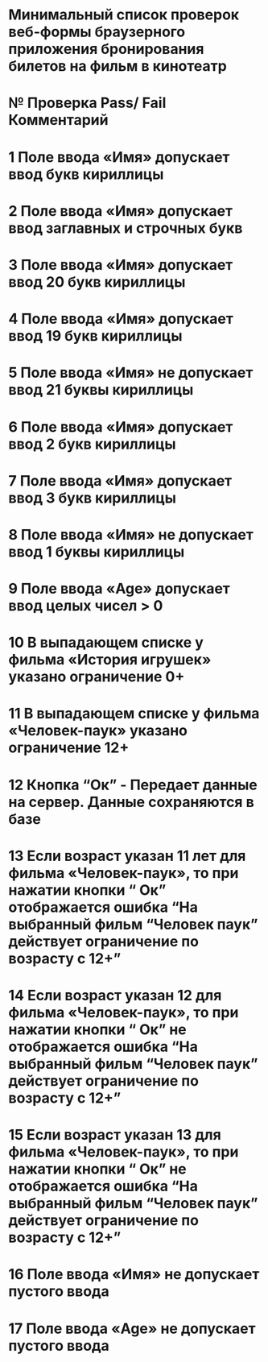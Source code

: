 # Минимальный список проверок веб-формы браузерного приложения бронирования билетов на фильм в кинотеатр
# №	Проверка	Pass/ Fail	Комментарий
# 1	Поле ввода «Имя» допускает ввод букв кириллицы		
# 2	Поле ввода «Имя» допускает ввод заглавных и строчных букв		
# 3	Поле ввода «Имя» допускает ввод 20 букв кириллицы		
# 4	Поле ввода «Имя» допускает ввод 19 букв кириллицы		
# 5	Поле ввода «Имя» не допускает ввод 21 буквы кириллицы		
# 6	Поле ввода «Имя» допускает ввод 2 букв кириллицы		
# 7	Поле ввода «Имя» допускает ввод 3 букв кириллицы		
# 8	Поле ввода «Имя» не допускает ввод 1 буквы кириллицы		
# 9	Поле ввода «Age» допускает ввод целых чисел > 0		
# 10	В выпадающем списке у фильма «История игрушек» указано ограничение 0+ 		
# 11	В выпадающем списке у фильма «Человек-паук» указано ограничение 12+ 		
# 12	Кнопка “Ок” - Передает данные на сервер. Данные сохраняются в базе		
# 13	Если возраст указан 11 лет для фильма «Человек-паук», то при нажатии кнопки “ Ок” отображается ошибка “На выбранный фильм “Человек паук” действует ограничение по возрасту с 12+”		
# 14	Если возраст указан 12 для фильма «Человек-паук», то при нажатии кнопки “ Ок” не отображается ошибка “На выбранный фильм “Человек паук” действует ограничение по возрасту с 12+”		
# 15	Если возраст указан 13 для фильма «Человек-паук», то при нажатии кнопки “ Ок” не отображается ошибка “На выбранный фильм “Человек паук” действует ограничение по возрасту с 12+”		
# 16	Поле ввода «Имя» не допускает пустого ввода		
# 17	Поле ввода «Age» не допускает пустого ввода		
